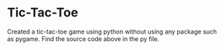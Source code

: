 # Tic-Tac-Toe


Created a tic-tac-toe game using python without using any package such as pygame.
Find the source code above in the py file.
